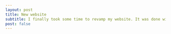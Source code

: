 ```yaml
---
layout: post
title: New website
subtitle: I finally took some time to revamp my website. It was done with Jekyll which hopefully will enable me to update it regularly. Feel free to check in regularly for extra goodies. Upcoming - research webpage with project details.
post: false 
---
```

